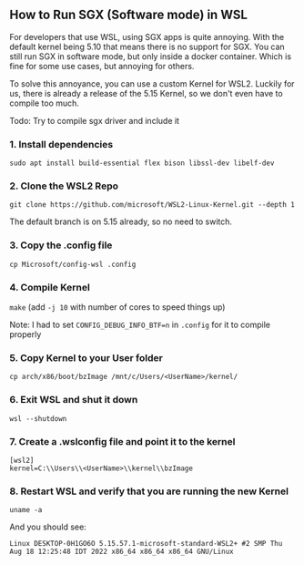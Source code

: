 ## How to Run SGX (Software mode) in WSL

For developers that use WSL, using SGX apps is quite annoying. With the default kernel being 5.10 that means there is no support for SGX. 
You can still run SGX in software mode, but only inside a docker container. Which is fine for some use cases, but annoying for others.

To solve this annoyance, you can use a custom Kernel for WSL2. Luckily for us, there is already a release of the 5.15 Kernel, so we don't even have to compile too much.

Todo: Try to compile sgx driver and include it

### 1. Install dependencies

`sudo apt install build-essential flex bison libssl-dev libelf-dev`

### 2. Clone the WSL2 Repo

`git clone https://github.com/microsoft/WSL2-Linux-Kernel.git --depth 1`

The default branch is on 5.15 already, so no need to switch.

### 3. Copy the .config file

`cp Microsoft/config-wsl .config`

### 4. Compile Kernel

`make` (add `-j 10` with number of cores to speed things up)

Note: I had to set `CONFIG_DEBUG_INFO_BTF=n` in `.config` for it to compile properly

### 5. Copy Kernel to your User folder

`cp arch/x86/boot/bzImage /mnt/c/Users/<UserName>/kernel/`

### 6. Exit WSL and shut it down

`wsl --shutdown`

### 7. Create a .wslconfig file and point it to the kernel

```
[wsl2]
kernel=C:\\Users\\<UserName>\\kernel\\bzImage
```

### 8. Restart WSL and verify that you are running the new Kernel

`uname -a`

And you should see:

`Linux DESKTOP-0H1GO6O 5.15.57.1-microsoft-standard-WSL2+ #2 SMP Thu Aug 18 12:25:48 IDT 2022 x86_64 x86_64 x86_64 GNU/Linux`
